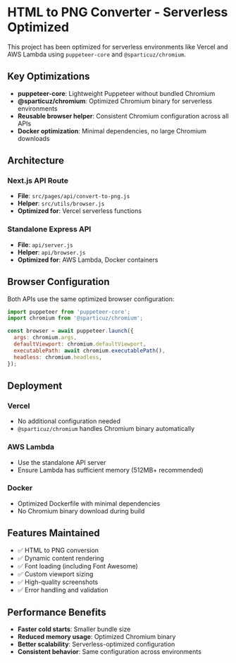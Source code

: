 # HTML to PNG Converter - Serverless Optimized

This project has been optimized for serverless environments like Vercel and AWS Lambda using `puppeteer-core` and `@sparticuz/chromium`.

## Key Optimizations

- **puppeteer-core**: Lightweight Puppeteer without bundled Chromium
- **@sparticuz/chromium**: Optimized Chromium binary for serverless environments
- **Reusable browser helper**: Consistent Chromium configuration across all APIs
- **Docker optimization**: Minimal dependencies, no large Chromium downloads

## Architecture

### Next.js API Route
- **File**: `src/pages/api/convert-to-png.js`
- **Helper**: `src/utils/browser.js`
- **Optimized for**: Vercel serverless functions

### Standalone Express API
- **File**: `api/server.js`
- **Helper**: `api/browser.js`
- **Optimized for**: AWS Lambda, Docker containers

## Browser Configuration

Both APIs use the same optimized browser configuration:

```javascript
import puppeteer from 'puppeteer-core';
import chromium from '@sparticuz/chromium';

const browser = await puppeteer.launch({
  args: chromium.args,
  defaultViewport: chromium.defaultViewport,
  executablePath: await chromium.executablePath(),
  headless: chromium.headless,
});
```

## Deployment

### Vercel
- No additional configuration needed
- `@sparticuz/chromium` handles Chromium binary automatically

### AWS Lambda
- Use the standalone API server
- Ensure Lambda has sufficient memory (512MB+ recommended)

### Docker
- Optimized Dockerfile with minimal dependencies
- No Chromium binary download during build

## Features Maintained

- ✅ HTML to PNG conversion
- ✅ Dynamic content rendering
- ✅ Font loading (including Font Awesome)
- ✅ Custom viewport sizing
- ✅ High-quality screenshots
- ✅ Error handling and validation

## Performance Benefits

- **Faster cold starts**: Smaller bundle size
- **Reduced memory usage**: Optimized Chromium binary
- **Better scalability**: Serverless-optimized configuration
- **Consistent behavior**: Same configuration across environments
